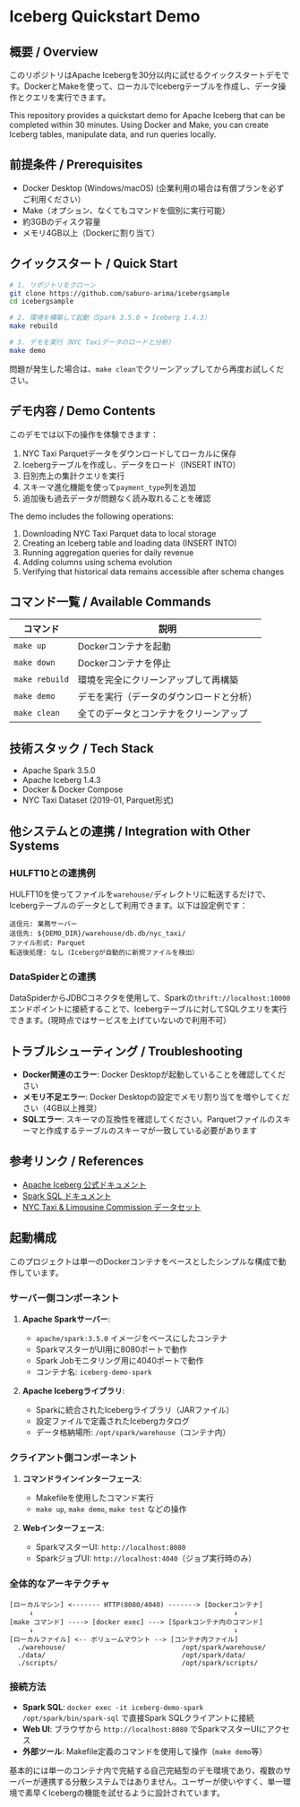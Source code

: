 # Iceberg Quickstart Demo

## 概要 / Overview

このリポジトリはApache Icebergを30分以内に試せるクイックスタートデモです。DockerとMakeを使って、ローカルでIcebergテーブルを作成し、データ操作とクエリを実行できます。

This repository provides a quickstart demo for Apache Iceberg that can be completed within 30 minutes. Using Docker and Make, you can create Iceberg tables, manipulate data, and run queries locally.

## 前提条件 / Prerequisites

- Docker Desktop (Windows/macOS) (企業利用の場合は有償プランを必ずご利用ください）
- Make（オプション、なくてもコマンドを個別に実行可能）
- 約3GBのディスク容量
- メモリ4GB以上（Dockerに割り当て）

## クイックスタート / Quick Start

```bash
# 1. リポジトリをクローン
git clone https://github.com/saburo-arima/icebergsample
cd icebergsample

# 2. 環境を構築して起動（Spark 3.5.0 + Iceberg 1.4.3）
make rebuild

# 3. デモを実行（NYC Taxiデータのロードと分析）
make demo
```

問題が発生した場合は、`make clean`でクリーンアップしてから再度お試しください。

## デモ内容 / Demo Contents

このデモでは以下の操作を体験できます：

1. NYC Taxi Parquetデータをダウンロードしてローカルに保存
2. Icebergテーブルを作成し、データをロード（INSERT INTO）
3. 日別売上の集計クエリを実行
4. スキーマ進化機能を使って`payment_type`列を追加
5. 追加後も過去データが問題なく読み取れることを確認

The demo includes the following operations:

1. Downloading NYC Taxi Parquet data to local storage
2. Creating an Iceberg table and loading data (INSERT INTO)
3. Running aggregation queries for daily revenue
4. Adding columns using schema evolution
5. Verifying that historical data remains accessible after schema changes

## コマンド一覧 / Available Commands

| コマンド | 説明 |
|---------|------|
| `make up` | Dockerコンテナを起動 |
| `make down` | Dockerコンテナを停止 |
| `make rebuild` | 環境を完全にクリーンアップして再構築 |
| `make demo` | デモを実行（データのダウンロードと分析） |
| `make clean` | 全てのデータとコンテナをクリーンアップ |

## 技術スタック / Tech Stack

- Apache Spark 3.5.0
- Apache Iceberg 1.4.3
- Docker & Docker Compose
- NYC Taxi Dataset (2019-01, Parquet形式)

## 他システムとの連携 / Integration with Other Systems

### HULFT10との連携例

HULFT10を使ってファイルを`warehouse/`ディレクトリに転送するだけで、Icebergテーブルのデータとして利用できます。以下は設定例です：

```
送信元: 業務サーバー
送信先: ${DEMO_DIR}/warehouse/db.db/nyc_taxi/
ファイル形式: Parquet
転送後処理: なし（Icebergが自動的に新規ファイルを検出）
```

### DataSpiderとの連携

DataSpiderからJDBCコネクタを使用して、Sparkの`thrift://localhost:10000`エンドポイントに接続することで、Icebergテーブルに対してSQLクエリを実行できます。(現時点ではサービスを上げていないので利用不可）

## トラブルシューティング / Troubleshooting

- **Docker関連のエラー**: Docker Desktopが起動していることを確認してください
- **メモリ不足エラー**: Docker Desktopの設定でメモリ割り当てを増やしてください（4GB以上推奨）
- **SQLエラー**: スキーマの互換性を確認してください。Parquetファイルのスキーマと作成するテーブルのスキーマが一致している必要があります

## 参考リンク / References

- [Apache Iceberg 公式ドキュメント](https://iceberg.apache.org/docs/latest/)
- [Spark SQL ドキュメント](https://spark.apache.org/docs/latest/sql-programming-guide.html)
- [NYC Taxi & Limousine Commission データセット](https://www.nyc.gov/site/tlc/about/tlc-trip-record-data.page) 



## 起動構成
このプロジェクトは単一のDockerコンテナをベースとしたシンプルな構成で動作しています。

### サーバー側コンポーネント
1. **Apache Sparkサーバー**:
   - `apache/spark:3.5.0` イメージをベースにしたコンテナ
   - SparkマスターがUI用に8080ポートで動作
   - Spark Jobモニタリング用に4040ポートで動作
   - コンテナ名: `iceberg-demo-spark`

2. **Apache Icebergライブラリ**:
   - Sparkに統合されたIcebergライブラリ（JARファイル）
   - 設定ファイルで定義されたIcebergカタログ
   - データ格納場所: `/opt/spark/warehouse`（コンテナ内）

### クライアント側コンポーネント
1. **コマンドラインインターフェース**:
   - Makefileを使用したコマンド実行
   - `make up`, `make demo`, `make test` などの操作

2. **Webインターフェース**:
   - SparkマスターUI: `http://localhost:8080`
   - SparkジョブUI: `http://localhost:4040`（ジョブ実行時のみ）

### 全体的なアーキテクチャ
```
[ローカルマシン] <------- HTTP(8080/4040) -------> [Dockerコンテナ]
     ↓                                                  ↓
[make コマンド] ----> [docker exec] ---> [Sparkコンテナ内のコマンド]
     ↓                                                  ↓
[ローカルファイル] <-- ボリュームマウント --> [コンテナ内ファイル]
  ./warehouse/                             /opt/spark/warehouse/
  ./data/                                  /opt/spark/data/
  ./scripts/                               /opt/spark/scripts/
```

### 接続方法
- **Spark SQL**: `docker exec -it iceberg-demo-spark /opt/spark/bin/spark-sql` で直接Spark SQLクライアントに接続
- **Web UI**: ブラウザから `http://localhost:8080` でSparkマスターUIにアクセス
- **外部ツール**: Makefile定義のコマンドを使用して操作（`make demo`等）

基本的には単一のコンテナ内で完結する自己完結型のデモ環境であり、複数のサーバーが連携する分散システムではありません。ユーザーが使いやすく、単一環境で素早くIcebergの機能を試せるように設計されています。
